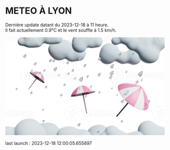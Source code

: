 # METEO À LYON

Dernière update datant du 2023-12-18 à 11 heure.  
Il fait actuellement 0.9°C et le vent souffle à 1.5 km/h.      

![](./.github/rain.png)

last launch : 2023-12-18 12:00:05.655897
